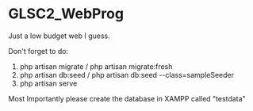 # GLSC2_WebProg
Just a low budget web I guess. 

Don't forget to do:
1. php artisan migrate / php artisan migrate:fresh
2. php artisan db:seed / php artisan db:seed --class=sampleSeeder
3. php artisan serve

Most Importantly please create the database in XAMPP called "testdata"
